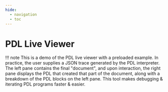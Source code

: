 ```yaml
---
hide:
  - navigation
  - toc
---
```

# PDL Live Viewer

!!! note
    This is a demo of the PDL live viewer with a preloaded example. In practice, the user supplies a JSON trace generated by the PDL interpreter. The left pane contains the final "document", and upon interaction, the right pane displays the PDL that created that part of the document, along with a breakdown of the PDL blocks on the left pane. This tool makes debugging & iterating PDL programs faster & easier.

<style>
  .pdl_block {
    border-radius: 3px;
    margin: 3px;
    padding: 5px;
    margin: 2px;
    vertical-align: middle;
    display: inline-block;
  }
  .pdl_show_result_false {
    color: rgba(0, 0, 0, 0.5);
  }
  .pdl_string {
    background-color: antiquewhite;
  }
  .pdl_empty {
    background-color: rgb(238, 184, 112);
  }
  .pdl_document {
    background-color: rgb(219, 215, 250);
  }
  .pdl_model {
    background-color: rgb(215, 250, 224);
  }
  .pdl_code {
    background-color: rgb(250, 215, 225);
  }
  .pdl_api {
    background-color: rgb(122, 246, 113);
  }
  .pdl_get {
    background-color: rgb(125, 229, 243);
  }
  .pdl_data {
    background-color: rgb(146, 181, 245);
  }
  .pdl_if {
    background-color: rgb(248, 99, 141);
  }
  .pdl_repeat {
    background-color: rgb(251, 201, 86);
  }
  .pdl_repeat_until {
    background-color: rgb(243, 209, 77);
  }
  .pdl_for {
    background-color: rgb(245, 241, 133);
  }
  .pdl_read {
    background-color: rgb(243, 77, 113);
  }
  .pdl_include {
    background-color: rgb(245, 18, 67);
  }
  .pdl_function {
    background-color: rgb(77, 243, 132);
  }
  .pdl_call {
    background-color: rgb(80, 243, 77);
  }
</style>
<!-- Main script -->
<script src="../dist/bundle.js"></script>
<!-- Multi column layout -->
<link rel="stylesheet" type="text/css" href="https://rawgit.com/vitmalina/w2ui/master/dist/w2ui.min.css">
<!-- Main window -->
<div id="mainview">
  <!-- Main window layout -->
  <div id="layout" style="height: 900px;"></div>
  <script type="module">
    import { w2layout } from 'https://rawgit.com/vitmalina/w2ui/master/dist/w2ui.es6.min.js'
    let pstyle = 'border: 1px solid #efefef; padding: 5px'
    new w2layout({
      box: '#layout',
      name: 'layout',
      panels: [
        { type: 'left', size: 400, resizable: true, style: pstyle, html: '<div id="doc"></div>' },
        { type: 'main', style: pstyle, html: '<div id="code">Please click on a word on the left to get started.</div>' }
      ]
    })
  </script>
  <script type="text/javascript">
    const example = {
      "kind": "document",
      "description": "Teaching PDL",
      "defs": {},
      "document": [{
        "kind": "read",
        "defs": {},
        "read": null,
        "message": null,
        "multiline": true,
        "def": "QUERY",
        "show_result": false,
        "result": "Bobby had 3 apples. He then added 2. Hence 3 + 2 = 5 How many apple did Bobby have?\n",
        "location": {
          "path": ["document", "[0]"],
          "file": "examples/demo/4-arith-detector.pdl",
          "table": {
            "['description']": 1,
            "['document']": 2,
            "['document', '[0]']": 127,
            "['document', '[0]', 'read']": 3,
            "['document', '[0]', 'multiline']": 4,
            "['document', '[0]', 'def']": 146,
            "['document', '[0]', 'show_result']": 147,
            "['document', '[1]']": 148,
            "['document', '[1]', 'model']": 7,
            "['document', '[1]', 'parameters']": 8,
            "['document', '[1]', 'parameters', 'decoding_method']": 9,
            "['document', '[1]', 'input']": 10,
            "['document', '[1]', 'input', 'document']": 11,
            "['document', '[1]', 'input', 'document', '[0]']": 12,
            "['document', '[1]', 'input', 'document', 'Question']": 13,
            "['document', 'Answer']": 109,
            "['document', 'Question']": 121,
            "['document', '[0]', 'get']": 122,
            "['document', '[1]', 'def']": 124,
            "['document', '[1]', 'show_result']": 125,
            "['document', '[0]', 'model']": 45,
            "['document', '[0]', 'parameters']": 46,
            "['document', '[0]', 'parameters', 'decoding_method']": 47,
            "['document', '[0]', 'input']": 48,
            "['document', '[0]', 'input', 'document']": 49,
            "['document', '[0]', 'input', 'document', '[0]']": 50,
            "['document', '[0]', 'input', 'document', 'Question']": 51,
            "['document', 'description']": 111,
            "['document', 'document']": 112,
            "['document', 'document', '[0]']": 113,
            "['document', 'document', '[1]']": 114,
            "['document', 'while True']": 65,
            "['document', 'try']": 66,
            "['document', 'except EOFError']": 68,
            "['document', 'document', '[0]', 'lan']": 77,
            "['document', 'document', '[0]', 'code']": 78,
            "['document', 'document', '[0]', 'code', '[0]']": 79,
            "['document', 'document', '[0]', 'code', 'while True']": 81,
            "['document', 'document', '[0]', 'code', 'try']": 82,
            "['document', 'document', '[0]', 'code', 'except EOFError']": 84,
            "['document', 'document', '[2]']": 100,
            "['document', 'document', '[2]', 'lan']": 100,
            "['document', 'document', '[2]', 'code']": 101,
            "['document', 'document', '[2]', 'code', '[0]']": 102,
            "['document', 'document', '[3]']": 104,
            "['document', 'document', '[1]', 'lan']": 114,
            "['document', 'document', '[1]', 'code']": 115,
            "['document', 'document', '[1]', 'code', '[0]']": 116,
            "['document', '[0]', 'lan']": 127,
            "['document', '[0]', 'code']": 128,
            "['document', '[0]', 'code', '[0]']": 129,
            "['document', '[0]', 'code', '[1]']": 138,
            "['document', '[0]', 'code', '[1]', 'get']": 138,
            "['document', '[0]', 'code', '[2]']": 139,
            "['document', '[2]']": 149,
            "['document', '[2]', 'model']": 149
          }
        }
      }, {
        "kind": "model",
        "defs": {},
        "model": "ibm/granite-20b-code-instruct-v2",
        "input": {
          "kind": "document",
          "defs": {},
          "document": ["Question: Replace all arithmetic expressions by surrounding them with << >>\nBob had 5 + 2 apples. He ate all them and bought 8 * 67 skittles.\nHe wanted to distribute those among all of 10 children. So each kid\ngot a grand total of 8 * 67 / 10 skittle. Amazing!\n\nAnswer:\nBob had << 5 + 2 >> apples. He ate all them and bought << 8 * 67 >> skittles.\nHe wanted to distribute those among all of 10 children. So each kid\ngot a grand total of << 8 * 67 / 10 >>  skittle. Amazing!\n\nQuestion:\nThe world contains lots of soccer balls. Each team has 5 soccer balls per kid.\nThis team has 30 kids, so the team has 5 * 30 soccer balls.\n\nAnswer:\nThe world contains lots of soccer balls. Each team has 5 soccer balls per kid.\nThis team has 30 kids, so the team has << 5 * 30 >> soccer balls.\n\nQuestion:\nWhat is 5 + 2?\n\nAnswer:\nWhat is << 5 + 2 >>?\n\nQuestion:", {
            "kind": "get",
            "defs": {},
            "get": "QUERY",
            "result": "Bobby had 3 apples. He then added 2. Hence 3 + 2 = 5 How many apple did Bobby have?\n",
            "location": {
              "path": ["document", "[1]", "input", "document", "[1]"],
              "file": "examples/demo/4-arith-detector.pdl",
              "table": {
                "['description']": 1,
                "['document']": 2,
                "['document', '[0]']": 127,
                "['document', '[0]', 'read']": 3,
                "['document', '[0]', 'multiline']": 4,
                "['document', '[0]', 'def']": 146,
                "['document', '[0]', 'show_result']": 147,
                "['document', '[1]']": 148,
                "['document', '[1]', 'model']": 7,
                "['document', '[1]', 'parameters']": 8,
                "['document', '[1]', 'parameters', 'decoding_method']": 9,
                "['document', '[1]', 'input']": 10,
                "['document', '[1]', 'input', 'document']": 11,
                "['document', '[1]', 'input', 'document', '[0]']": 12,
                "['document', '[1]', 'input', 'document', 'Question']": 13,
                "['document', 'Answer']": 109,
                "['document', 'Question']": 121,
                "['document', '[0]', 'get']": 122,
                "['document', '[1]', 'def']": 124,
                "['document', '[1]', 'show_result']": 125,
                "['document', '[0]', 'model']": 45,
                "['document', '[0]', 'parameters']": 46,
                "['document', '[0]', 'parameters', 'decoding_method']": 47,
                "['document', '[0]', 'input']": 48,
                "['document', '[0]', 'input', 'document']": 49,
                "['document', '[0]', 'input', 'document', '[0]']": 50,
                "['document', '[0]', 'input', 'document', 'Question']": 51,
                "['document', 'description']": 111,
                "['document', 'document']": 112,
                "['document', 'document', '[0]']": 113,
                "['document', 'document', '[1]']": 114,
                "['document', 'while True']": 65,
                "['document', 'try']": 66,
                "['document', 'except EOFError']": 68,
                "['document', 'document', '[0]', 'lan']": 77,
                "['document', 'document', '[0]', 'code']": 78,
                "['document', 'document', '[0]', 'code', '[0]']": 79,
                "['document', 'document', '[0]', 'code', 'while True']": 81,
                "['document', 'document', '[0]', 'code', 'try']": 82,
                "['document', 'document', '[0]', 'code', 'except EOFError']": 84,
                "['document', 'document', '[2]']": 100,
                "['document', 'document', '[2]', 'lan']": 100,
                "['document', 'document', '[2]', 'code']": 101,
                "['document', 'document', '[2]', 'code', '[0]']": 102,
                "['document', 'document', '[3]']": 104,
                "['document', 'document', '[1]', 'lan']": 114,
                "['document', 'document', '[1]', 'code']": 115,
                "['document', 'document', '[1]', 'code', '[0]']": 116,
                "['document', '[0]', 'lan']": 127,
                "['document', '[0]', 'code']": 128,
                "['document', '[0]', 'code', '[0]']": 129,
                "['document', '[0]', 'code', '[1]']": 138,
                "['document', '[0]', 'code', '[1]', 'get']": 138,
                "['document', '[0]', 'code', '[2]']": 139,
                "['document', '[2]']": 149,
                "['document', '[2]', 'model']": 149
              }
            }
          }, "\n\n"],
          "result": "Question: Replace all arithmetic expressions by surrounding them with << >>\nBob had 5 + 2 apples. He ate all them and bought 8 * 67 skittles.\nHe wanted to distribute those among all of 10 children. So each kid\ngot a grand total of 8 * 67 / 10 skittle. Amazing!\n\nAnswer:\nBob had << 5 + 2 >> apples. He ate all them and bought << 8 * 67 >> skittles.\nHe wanted to distribute those among all of 10 children. So each kid\ngot a grand total of << 8 * 67 / 10 >>  skittle. Amazing!\n\nQuestion:\nThe world contains lots of soccer balls. Each team has 5 soccer balls per kid.\nThis team has 30 kids, so the team has 5 * 30 soccer balls.\n\nAnswer:\nThe world contains lots of soccer balls. Each team has 5 soccer balls per kid.\nThis team has 30 kids, so the team has << 5 * 30 >> soccer balls.\n\nQuestion:\nWhat is 5 + 2?\n\nAnswer:\nWhat is << 5 + 2 >>?\n\nQuestion:Bobby had 3 apples. He then added 2. Hence 3 + 2 = 5 How many apple did Bobby have?\n\n\n",
          "location": {
            "path": ["document", "[1]", "input"],
            "file": "examples/demo/4-arith-detector.pdl",
            "table": {
              "['description']": 1,
              "['document']": 2,
              "['document', '[0]']": 127,
              "['document', '[0]', 'read']": 3,
              "['document', '[0]', 'multiline']": 4,
              "['document', '[0]', 'def']": 146,
              "['document', '[0]', 'show_result']": 147,
              "['document', '[1]']": 148,
              "['document', '[1]', 'model']": 7,
              "['document', '[1]', 'parameters']": 8,
              "['document', '[1]', 'parameters', 'decoding_method']": 9,
              "['document', '[1]', 'input']": 10,
              "['document', '[1]', 'input', 'document']": 11,
              "['document', '[1]', 'input', 'document', '[0]']": 12,
              "['document', '[1]', 'input', 'document', 'Question']": 13,
              "['document', 'Answer']": 109,
              "['document', 'Question']": 121,
              "['document', '[0]', 'get']": 122,
              "['document', '[1]', 'def']": 124,
              "['document', '[1]', 'show_result']": 125,
              "['document', '[0]', 'model']": 45,
              "['document', '[0]', 'parameters']": 46,
              "['document', '[0]', 'parameters', 'decoding_method']": 47,
              "['document', '[0]', 'input']": 48,
              "['document', '[0]', 'input', 'document']": 49,
              "['document', '[0]', 'input', 'document', '[0]']": 50,
              "['document', '[0]', 'input', 'document', 'Question']": 51,
              "['document', 'description']": 111,
              "['document', 'document']": 112,
              "['document', 'document', '[0]']": 113,
              "['document', 'document', '[1]']": 114,
              "['document', 'while True']": 65,
              "['document', 'try']": 66,
              "['document', 'except EOFError']": 68,
              "['document', 'document', '[0]', 'lan']": 77,
              "['document', 'document', '[0]', 'code']": 78,
              "['document', 'document', '[0]', 'code', '[0]']": 79,
              "['document', 'document', '[0]', 'code', 'while True']": 81,
              "['document', 'document', '[0]', 'code', 'try']": 82,
              "['document', 'document', '[0]', 'code', 'except EOFError']": 84,
              "['document', 'document', '[2]']": 100,
              "['document', 'document', '[2]', 'lan']": 100,
              "['document', 'document', '[2]', 'code']": 101,
              "['document', 'document', '[2]', 'code', '[0]']": 102,
              "['document', 'document', '[3]']": 104,
              "['document', 'document', '[1]', 'lan']": 114,
              "['document', 'document', '[1]', 'code']": 115,
              "['document', 'document', '[1]', 'code', '[0]']": 116,
              "['document', '[0]', 'lan']": 127,
              "['document', '[0]', 'code']": 128,
              "['document', '[0]', 'code', '[0]']": 129,
              "['document', '[0]', 'code', '[1]']": 138,
              "['document', '[0]', 'code', '[1]', 'get']": 138,
              "['document', '[0]', 'code', '[2]']": 139,
              "['document', '[2]']": 149,
              "['document', '[2]', 'model']": 149
            }
          }
        },
        "parameters": {
          "decoding_method": "greedy",
          "max_new_tokens": 1024,
          "min_new_tokens": 1,
          "repetition_penalty": 1.05
        },
        "def": "QUERY1",
        "show_result": false,
        "result": "\nAnswer:\nBobby had 3 apples. He then added 2. Hence 3 + 2 = 5 How many apple did Bobby have?",
        "location": {
          "path": ["document", "[1]"],
          "file": "examples/demo/4-arith-detector.pdl",
          "table": {
            "['description']": 1,
            "['document']": 2,
            "['document', '[0]']": 127,
            "['document', '[0]', 'read']": 3,
            "['document', '[0]', 'multiline']": 4,
            "['document', '[0]', 'def']": 146,
            "['document', '[0]', 'show_result']": 147,
            "['document', '[1]']": 148,
            "['document', '[1]', 'model']": 7,
            "['document', '[1]', 'parameters']": 8,
            "['document', '[1]', 'parameters', 'decoding_method']": 9,
            "['document', '[1]', 'input']": 10,
            "['document', '[1]', 'input', 'document']": 11,
            "['document', '[1]', 'input', 'document', '[0]']": 12,
            "['document', '[1]', 'input', 'document', 'Question']": 13,
            "['document', 'Answer']": 109,
            "['document', 'Question']": 121,
            "['document', '[0]', 'get']": 122,
            "['document', '[1]', 'def']": 124,
            "['document', '[1]', 'show_result']": 125,
            "['document', '[0]', 'model']": 45,
            "['document', '[0]', 'parameters']": 46,
            "['document', '[0]', 'parameters', 'decoding_method']": 47,
            "['document', '[0]', 'input']": 48,
            "['document', '[0]', 'input', 'document']": 49,
            "['document', '[0]', 'input', 'document', '[0]']": 50,
            "['document', '[0]', 'input', 'document', 'Question']": 51,
            "['document', 'description']": 111,
            "['document', 'document']": 112,
            "['document', 'document', '[0]']": 113,
            "['document', 'document', '[1]']": 114,
            "['document', 'while True']": 65,
            "['document', 'try']": 66,
            "['document', 'except EOFError']": 68,
            "['document', 'document', '[0]', 'lan']": 77,
            "['document', 'document', '[0]', 'code']": 78,
            "['document', 'document', '[0]', 'code', '[0]']": 79,
            "['document', 'document', '[0]', 'code', 'while True']": 81,
            "['document', 'document', '[0]', 'code', 'try']": 82,
            "['document', 'document', '[0]', 'code', 'except EOFError']": 84,
            "['document', 'document', '[2]']": 100,
            "['document', 'document', '[2]', 'lan']": 100,
            "['document', 'document', '[2]', 'code']": 101,
            "['document', 'document', '[2]', 'code', '[0]']": 102,
            "['document', 'document', '[3]']": 104,
            "['document', 'document', '[1]', 'lan']": 114,
            "['document', 'document', '[1]', 'code']": 115,
            "['document', 'document', '[1]', 'code', '[0]']": 116,
            "['document', '[0]', 'lan']": 127,
            "['document', '[0]', 'code']": 128,
            "['document', '[0]', 'code', '[0]']": 129,
            "['document', '[0]', 'code', '[1]']": 138,
            "['document', '[0]', 'code', '[1]', 'get']": 138,
            "['document', '[0]', 'code', '[2]']": 139,
            "['document', '[2]']": 149,
            "['document', '[2]', 'model']": 149
          }
        }
      }, {
        "kind": "model",
        "defs": {},
        "model": "ibm/granite-20b-code-instruct-v2",
        "input": {
          "kind": "document",
          "defs": {},
          "document": ["Question: Write the following prompts in PDL:\nHello world!\nThis is your first prompt descriptor!\n\nAnswer:\n```\ndescription: Hello world!\ndocument:\n- \"Hello, world!\\n\"\n- \"This is your first prompt descriptor!\\n\"      \n```\n\nQuestion: Turn the code into PDL:\ncontents = []\nwhile True:\ntry:\n  line = input()\nexcept EOFError:\n  break\ncontents.append(line + \"\\n\")\nresult = ''.join(contents)\n\nAnswer:\n```\ndescription: Example of PDL code block\ndocument:\n- lan: python\n  code:\n  - |\n    contents = []\n    while True:\n    try:\n      line = input()\n    except EOFError:\n      break\n    contents.append(line + \"\\n\")\n    result = ''.join(contents)\n```\n\nQuestion: Write the following in PDL where the parts in << >> are done in Python.\nHello world!\nThis is your << expr >> prompt descriptor!\n\nAnswer:\n```\ndescription: Hello world!\ndocument:\n- \"Hello, world!\\n\"\n- \"This is your \"\n- lan: python\n  code:\n  - |\n    result = expr\n- \" prompt descriptor!\"\n```\nQuestion: Write the following in PDL where the parts in << >> are done in Python.\nWhat is << 67+ 67 - 78 + 2 >>\n\nAnswer:\n```\ndescription: Hello world!\ndocument:\n- \"What is \"\n- lan: python\n  code:\n  - |\n    result = 67+ 67 - 78 + 2\n```\n\n\nQuestion: Write the following in PDL with parts << >> written in Python", {
            "kind": "get",
            "defs": {},
            "get": "QUERY1",
            "result": "\nAnswer:\nBobby had 3 apples. He then added 2. Hence 3 + 2 = 5 How many apple did Bobby have?",
            "location": {
              "path": ["document", "[2]", "input", "document", "[1]"],
              "file": "examples/demo/4-arith-detector.pdl",
              "table": {
                "['description']": 1,
                "['document']": 2,
                "['document', '[0]']": 127,
                "['document', '[0]', 'read']": 3,
                "['document', '[0]', 'multiline']": 4,
                "['document', '[0]', 'def']": 146,
                "['document', '[0]', 'show_result']": 147,
                "['document', '[1]']": 148,
                "['document', '[1]', 'model']": 7,
                "['document', '[1]', 'parameters']": 8,
                "['document', '[1]', 'parameters', 'decoding_method']": 9,
                "['document', '[1]', 'input']": 10,
                "['document', '[1]', 'input', 'document']": 11,
                "['document', '[1]', 'input', 'document', '[0]']": 12,
                "['document', '[1]', 'input', 'document', 'Question']": 13,
                "['document', 'Answer']": 109,
                "['document', 'Question']": 121,
                "['document', '[0]', 'get']": 122,
                "['document', '[1]', 'def']": 124,
                "['document', '[1]', 'show_result']": 125,
                "['document', '[0]', 'model']": 45,
                "['document', '[0]', 'parameters']": 46,
                "['document', '[0]', 'parameters', 'decoding_method']": 47,
                "['document', '[0]', 'input']": 48,
                "['document', '[0]', 'input', 'document']": 49,
                "['document', '[0]', 'input', 'document', '[0]']": 50,
                "['document', '[0]', 'input', 'document', 'Question']": 51,
                "['document', 'description']": 111,
                "['document', 'document']": 112,
                "['document', 'document', '[0]']": 113,
                "['document', 'document', '[1]']": 114,
                "['document', 'while True']": 65,
                "['document', 'try']": 66,
                "['document', 'except EOFError']": 68,
                "['document', 'document', '[0]', 'lan']": 77,
                "['document', 'document', '[0]', 'code']": 78,
                "['document', 'document', '[0]', 'code', '[0]']": 79,
                "['document', 'document', '[0]', 'code', 'while True']": 81,
                "['document', 'document', '[0]', 'code', 'try']": 82,
                "['document', 'document', '[0]', 'code', 'except EOFError']": 84,
                "['document', 'document', '[2]']": 100,
                "['document', 'document', '[2]', 'lan']": 100,
                "['document', 'document', '[2]', 'code']": 101,
                "['document', 'document', '[2]', 'code', '[0]']": 102,
                "['document', 'document', '[3]']": 104,
                "['document', 'document', '[1]', 'lan']": 114,
                "['document', 'document', '[1]', 'code']": 115,
                "['document', 'document', '[1]', 'code', '[0]']": 116,
                "['document', '[0]', 'lan']": 127,
                "['document', '[0]', 'code']": 128,
                "['document', '[0]', 'code', '[0]']": 129,
                "['document', '[0]', 'code', '[1]']": 138,
                "['document', '[0]', 'code', '[1]', 'get']": 138,
                "['document', '[0]', 'code', '[2]']": 139,
                "['document', '[2]']": 149,
                "['document', '[2]', 'model']": 149
              }
            }
          }, "\n\n"],
          "result": "Question: Write the following prompts in PDL:\nHello world!\nThis is your first prompt descriptor!\n\nAnswer:\n```\ndescription: Hello world!\ndocument:\n- \"Hello, world!\\n\"\n- \"This is your first prompt descriptor!\\n\"      \n```\n\nQuestion: Turn the code into PDL:\ncontents = []\nwhile True:\ntry:\n  line = input()\nexcept EOFError:\n  break\ncontents.append(line + \"\\n\")\nresult = ''.join(contents)\n\nAnswer:\n```\ndescription: Example of PDL code block\ndocument:\n- lan: python\n  code:\n  - |\n    contents = []\n    while True:\n    try:\n      line = input()\n    except EOFError:\n      break\n    contents.append(line + \"\\n\")\n    result = ''.join(contents)\n```\n\nQuestion: Write the following in PDL where the parts in << >> are done in Python.\nHello world!\nThis is your << expr >> prompt descriptor!\n\nAnswer:\n```\ndescription: Hello world!\ndocument:\n- \"Hello, world!\\n\"\n- \"This is your \"\n- lan: python\n  code:\n  - |\n    result = expr\n- \" prompt descriptor!\"\n```\nQuestion: Write the following in PDL where the parts in << >> are done in Python.\nWhat is << 67+ 67 - 78 + 2 >>\n\nAnswer:\n```\ndescription: Hello world!\ndocument:\n- \"What is \"\n- lan: python\n  code:\n  - |\n    result = 67+ 67 - 78 + 2\n```\n\n\nQuestion: Write the following in PDL with parts << >> written in Python\nAnswer:\nBobby had 3 apples. He then added 2. Hence 3 + 2 = 5 How many apple did Bobby have?\n\n",
          "location": {
            "path": ["document", "[2]", "input"],
            "file": "examples/demo/4-arith-detector.pdl",
            "table": {
              "['description']": 1,
              "['document']": 2,
              "['document', '[0]']": 127,
              "['document', '[0]', 'read']": 3,
              "['document', '[0]', 'multiline']": 4,
              "['document', '[0]', 'def']": 146,
              "['document', '[0]', 'show_result']": 147,
              "['document', '[1]']": 148,
              "['document', '[1]', 'model']": 7,
              "['document', '[1]', 'parameters']": 8,
              "['document', '[1]', 'parameters', 'decoding_method']": 9,
              "['document', '[1]', 'input']": 10,
              "['document', '[1]', 'input', 'document']": 11,
              "['document', '[1]', 'input', 'document', '[0]']": 12,
              "['document', '[1]', 'input', 'document', 'Question']": 13,
              "['document', 'Answer']": 109,
              "['document', 'Question']": 121,
              "['document', '[0]', 'get']": 122,
              "['document', '[1]', 'def']": 124,
              "['document', '[1]', 'show_result']": 125,
              "['document', '[0]', 'model']": 45,
              "['document', '[0]', 'parameters']": 46,
              "['document', '[0]', 'parameters', 'decoding_method']": 47,
              "['document', '[0]', 'input']": 48,
              "['document', '[0]', 'input', 'document']": 49,
              "['document', '[0]', 'input', 'document', '[0]']": 50,
              "['document', '[0]', 'input', 'document', 'Question']": 51,
              "['document', 'description']": 111,
              "['document', 'document']": 112,
              "['document', 'document', '[0]']": 113,
              "['document', 'document', '[1]']": 114,
              "['document', 'while True']": 65,
              "['document', 'try']": 66,
              "['document', 'except EOFError']": 68,
              "['document', 'document', '[0]', 'lan']": 77,
              "['document', 'document', '[0]', 'code']": 78,
              "['document', 'document', '[0]', 'code', '[0]']": 79,
              "['document', 'document', '[0]', 'code', 'while True']": 81,
              "['document', 'document', '[0]', 'code', 'try']": 82,
              "['document', 'document', '[0]', 'code', 'except EOFError']": 84,
              "['document', 'document', '[2]']": 100,
              "['document', 'document', '[2]', 'lan']": 100,
              "['document', 'document', '[2]', 'code']": 101,
              "['document', 'document', '[2]', 'code', '[0]']": 102,
              "['document', 'document', '[3]']": 104,
              "['document', 'document', '[1]', 'lan']": 114,
              "['document', 'document', '[1]', 'code']": 115,
              "['document', 'document', '[1]', 'code', '[0]']": 116,
              "['document', '[0]', 'lan']": 127,
              "['document', '[0]', 'code']": 128,
              "['document', '[0]', 'code', '[0]']": 129,
              "['document', '[0]', 'code', '[1]']": 138,
              "['document', '[0]', 'code', '[1]', 'get']": 138,
              "['document', '[0]', 'code', '[2]']": 139,
              "['document', '[2]']": 149,
              "['document', '[2]', 'model']": 149
            }
          }
        },
        "parameters": {
          "decoding_method": "greedy",
          "max_new_tokens": 1024,
          "min_new_tokens": 1,
          "repetition_penalty": 1.05
        },
        "def": "PDL",
        "show_result": false,
        "result": "\nAnswer:\n```\ndescription: Bobby had 3 apples. He then added 2. Hence 3 + 2 = 5 How many apple did Bobby have?\ndocument:\n- \"Bobby had 3 apples. He then added 2. Hence 3 + 2 = 5 How many apple did Bobby have?\"\n```",
        "location": {
          "path": ["document", "[2]"],
          "file": "examples/demo/4-arith-detector.pdl",
          "table": {
            "['description']": 1,
            "['document']": 2,
            "['document', '[0]']": 127,
            "['document', '[0]', 'read']": 3,
            "['document', '[0]', 'multiline']": 4,
            "['document', '[0]', 'def']": 146,
            "['document', '[0]', 'show_result']": 147,
            "['document', '[1]']": 148,
            "['document', '[1]', 'model']": 7,
            "['document', '[1]', 'parameters']": 8,
            "['document', '[1]', 'parameters', 'decoding_method']": 9,
            "['document', '[1]', 'input']": 10,
            "['document', '[1]', 'input', 'document']": 11,
            "['document', '[1]', 'input', 'document', '[0]']": 12,
            "['document', '[1]', 'input', 'document', 'Question']": 13,
            "['document', 'Answer']": 109,
            "['document', 'Question']": 121,
            "['document', '[0]', 'get']": 122,
            "['document', '[1]', 'def']": 124,
            "['document', '[1]', 'show_result']": 125,
            "['document', '[0]', 'model']": 45,
            "['document', '[0]', 'parameters']": 46,
            "['document', '[0]', 'parameters', 'decoding_method']": 47,
            "['document', '[0]', 'input']": 48,
            "['document', '[0]', 'input', 'document']": 49,
            "['document', '[0]', 'input', 'document', '[0]']": 50,
            "['document', '[0]', 'input', 'document', 'Question']": 51,
            "['document', 'description']": 111,
            "['document', 'document']": 112,
            "['document', 'document', '[0]']": 113,
            "['document', 'document', '[1]']": 114,
            "['document', 'while True']": 65,
            "['document', 'try']": 66,
            "['document', 'except EOFError']": 68,
            "['document', 'document', '[0]', 'lan']": 77,
            "['document', 'document', '[0]', 'code']": 78,
            "['document', 'document', '[0]', 'code', '[0]']": 79,
            "['document', 'document', '[0]', 'code', 'while True']": 81,
            "['document', 'document', '[0]', 'code', 'try']": 82,
            "['document', 'document', '[0]', 'code', 'except EOFError']": 84,
            "['document', 'document', '[2]']": 100,
            "['document', 'document', '[2]', 'lan']": 100,
            "['document', 'document', '[2]', 'code']": 101,
            "['document', 'document', '[2]', 'code', '[0]']": 102,
            "['document', 'document', '[3]']": 104,
            "['document', 'document', '[1]', 'lan']": 114,
            "['document', 'document', '[1]', 'code']": 115,
            "['document', 'document', '[1]', 'code', '[0]']": 116,
            "['document', '[0]', 'lan']": 127,
            "['document', '[0]', 'code']": 128,
            "['document', '[0]', 'code', '[0]']": 129,
            "['document', '[0]', 'code', '[1]']": 138,
            "['document', '[0]', 'code', '[1]', 'get']": 138,
            "['document', '[0]', 'code', '[2]']": 139,
            "['document', '[2]']": 149,
            "['document', '[2]', 'model']": 149
          }
        }
      }, {
        "kind": "code",
        "defs": {},
        "lan": "python",
        "code": ["from pdl import pdl_ast, pdl_interpreter\nfrom pdl.pdl_ast import Program\nfrom pdl.pdl_interpreter import process_prog\nfrom pdl.pdl_interpreter import InterpreterState\nfrom pdl.pdl_interpreter import empty_scope\nimport re\nimport yaml\ns = \"\"\"'\n", {
          "kind": "get",
          "defs": {},
          "get": "PDL",
          "result": "\nAnswer:\n```\ndescription: Bobby had 3 apples. He then added 2. Hence 3 + 2 = 5 How many apple did Bobby have?\ndocument:\n- \"Bobby had 3 apples. He then added 2. Hence 3 + 2 = 5 How many apple did Bobby have?\"\n```",
          "location": {
            "path": ["document", "[3]", "code", "[1]"],
            "file": "examples/demo/4-arith-detector.pdl",
            "table": {
              "['description']": 1,
              "['document']": 2,
              "['document', '[0]']": 127,
              "['document', '[0]', 'read']": 3,
              "['document', '[0]', 'multiline']": 4,
              "['document', '[0]', 'def']": 146,
              "['document', '[0]', 'show_result']": 147,
              "['document', '[1]']": 148,
              "['document', '[1]', 'model']": 7,
              "['document', '[1]', 'parameters']": 8,
              "['document', '[1]', 'parameters', 'decoding_method']": 9,
              "['document', '[1]', 'input']": 10,
              "['document', '[1]', 'input', 'document']": 11,
              "['document', '[1]', 'input', 'document', '[0]']": 12,
              "['document', '[1]', 'input', 'document', 'Question']": 13,
              "['document', 'Answer']": 109,
              "['document', 'Question']": 121,
              "['document', '[0]', 'get']": 122,
              "['document', '[1]', 'def']": 124,
              "['document', '[1]', 'show_result']": 125,
              "['document', '[0]', 'model']": 45,
              "['document', '[0]', 'parameters']": 46,
              "['document', '[0]', 'parameters', 'decoding_method']": 47,
              "['document', '[0]', 'input']": 48,
              "['document', '[0]', 'input', 'document']": 49,
              "['document', '[0]', 'input', 'document', '[0]']": 50,
              "['document', '[0]', 'input', 'document', 'Question']": 51,
              "['document', 'description']": 111,
              "['document', 'document']": 112,
              "['document', 'document', '[0]']": 113,
              "['document', 'document', '[1]']": 114,
              "['document', 'while True']": 65,
              "['document', 'try']": 66,
              "['document', 'except EOFError']": 68,
              "['document', 'document', '[0]', 'lan']": 77,
              "['document', 'document', '[0]', 'code']": 78,
              "['document', 'document', '[0]', 'code', '[0]']": 79,
              "['document', 'document', '[0]', 'code', 'while True']": 81,
              "['document', 'document', '[0]', 'code', 'try']": 82,
              "['document', 'document', '[0]', 'code', 'except EOFError']": 84,
              "['document', 'document', '[2]']": 100,
              "['document', 'document', '[2]', 'lan']": 100,
              "['document', 'document', '[2]', 'code']": 101,
              "['document', 'document', '[2]', 'code', '[0]']": 102,
              "['document', 'document', '[3]']": 104,
              "['document', 'document', '[1]', 'lan']": 114,
              "['document', 'document', '[1]', 'code']": 115,
              "['document', 'document', '[1]', 'code', '[0]']": 116,
              "['document', '[0]', 'lan']": 127,
              "['document', '[0]', 'code']": 128,
              "['document', '[0]', 'code', '[0]']": 129,
              "['document', '[0]', 'code', '[1]']": 138,
              "['document', '[0]', 'code', '[1]', 'get']": 138,
              "['document', '[0]', 'code', '[2]']": 139,
              "['document', '[2]']": 149,
              "['document', '[2]', 'model']": 149
            }
          }
        }, "'\"\"\"\npdl = s.split(\"```\")[1]\nobj = yaml.safe_load(pdl)\nstate = InterpreterState()\ndata = Program.model_validate(obj)\n_, result, _, _ = process_prog(state, empty_scope, data)\n"],
        "def": "RESULT",
        "result": "Bobby had 3 apples. He then added 2. Hence 3 + 2 = 5 How many apple did Bobby have?",
        "location": {
          "path": ["document", "[3]"],
          "file": "examples/demo/4-arith-detector.pdl",
          "table": {
            "['description']": 1,
            "['document']": 2,
            "['document', '[0]']": 127,
            "['document', '[0]', 'read']": 3,
            "['document', '[0]', 'multiline']": 4,
            "['document', '[0]', 'def']": 146,
            "['document', '[0]', 'show_result']": 147,
            "['document', '[1]']": 148,
            "['document', '[1]', 'model']": 7,
            "['document', '[1]', 'parameters']": 8,
            "['document', '[1]', 'parameters', 'decoding_method']": 9,
            "['document', '[1]', 'input']": 10,
            "['document', '[1]', 'input', 'document']": 11,
            "['document', '[1]', 'input', 'document', '[0]']": 12,
            "['document', '[1]', 'input', 'document', 'Question']": 13,
            "['document', 'Answer']": 109,
            "['document', 'Question']": 121,
            "['document', '[0]', 'get']": 122,
            "['document', '[1]', 'def']": 124,
            "['document', '[1]', 'show_result']": 125,
            "['document', '[0]', 'model']": 45,
            "['document', '[0]', 'parameters']": 46,
            "['document', '[0]', 'parameters', 'decoding_method']": 47,
            "['document', '[0]', 'input']": 48,
            "['document', '[0]', 'input', 'document']": 49,
            "['document', '[0]', 'input', 'document', '[0]']": 50,
            "['document', '[0]', 'input', 'document', 'Question']": 51,
            "['document', 'description']": 111,
            "['document', 'document']": 112,
            "['document', 'document', '[0]']": 113,
            "['document', 'document', '[1]']": 114,
            "['document', 'while True']": 65,
            "['document', 'try']": 66,
            "['document', 'except EOFError']": 68,
            "['document', 'document', '[0]', 'lan']": 77,
            "['document', 'document', '[0]', 'code']": 78,
            "['document', 'document', '[0]', 'code', '[0]']": 79,
            "['document', 'document', '[0]', 'code', 'while True']": 81,
            "['document', 'document', '[0]', 'code', 'try']": 82,
            "['document', 'document', '[0]', 'code', 'except EOFError']": 84,
            "['document', 'document', '[2]']": 100,
            "['document', 'document', '[2]', 'lan']": 100,
            "['document', 'document', '[2]', 'code']": 101,
            "['document', 'document', '[2]', 'code', '[0]']": 102,
            "['document', 'document', '[3]']": 104,
            "['document', 'document', '[1]', 'lan']": 114,
            "['document', 'document', '[1]', 'code']": 115,
            "['document', 'document', '[1]', 'code', '[0]']": 116,
            "['document', '[0]', 'lan']": 127,
            "['document', '[0]', 'code']": 128,
            "['document', '[0]', 'code', '[0]']": 129,
            "['document', '[0]', 'code', '[1]']": 138,
            "['document', '[0]', 'code', '[1]', 'get']": 138,
            "['document', '[0]', 'code', '[2]']": 139,
            "['document', '[2]']": 149,
            "['document', '[2]', 'model']": 149
          }
        }
      }, "\n", {
        "kind": "model",
        "defs": {},
        "model": "ibm/granite-13b-instruct-v2",
        "result": "5",
        "location": {
          "path": ["document", "[5]"],
          "file": "examples/demo/4-arith-detector.pdl",
          "table": {
            "['description']": 1,
            "['document']": 2,
            "['document', '[0]']": 127,
            "['document', '[0]', 'read']": 3,
            "['document', '[0]', 'multiline']": 4,
            "['document', '[0]', 'def']": 146,
            "['document', '[0]', 'show_result']": 147,
            "['document', '[1]']": 148,
            "['document', '[1]', 'model']": 7,
            "['document', '[1]', 'parameters']": 8,
            "['document', '[1]', 'parameters', 'decoding_method']": 9,
            "['document', '[1]', 'input']": 10,
            "['document', '[1]', 'input', 'document']": 11,
            "['document', '[1]', 'input', 'document', '[0]']": 12,
            "['document', '[1]', 'input', 'document', 'Question']": 13,
            "['document', 'Answer']": 109,
            "['document', 'Question']": 121,
            "['document', '[0]', 'get']": 122,
            "['document', '[1]', 'def']": 124,
            "['document', '[1]', 'show_result']": 125,
            "['document', '[0]', 'model']": 45,
            "['document', '[0]', 'parameters']": 46,
            "['document', '[0]', 'parameters', 'decoding_method']": 47,
            "['document', '[0]', 'input']": 48,
            "['document', '[0]', 'input', 'document']": 49,
            "['document', '[0]', 'input', 'document', '[0]']": 50,
            "['document', '[0]', 'input', 'document', 'Question']": 51,
            "['document', 'description']": 111,
            "['document', 'document']": 112,
            "['document', 'document', '[0]']": 113,
            "['document', 'document', '[1]']": 114,
            "['document', 'while True']": 65,
            "['document', 'try']": 66,
            "['document', 'except EOFError']": 68,
            "['document', 'document', '[0]', 'lan']": 77,
            "['document', 'document', '[0]', 'code']": 78,
            "['document', 'document', '[0]', 'code', '[0]']": 79,
            "['document', 'document', '[0]', 'code', 'while True']": 81,
            "['document', 'document', '[0]', 'code', 'try']": 82,
            "['document', 'document', '[0]', 'code', 'except EOFError']": 84,
            "['document', 'document', '[2]']": 100,
            "['document', 'document', '[2]', 'lan']": 100,
            "['document', 'document', '[2]', 'code']": 101,
            "['document', 'document', '[2]', 'code', '[0]']": 102,
            "['document', 'document', '[3]']": 104,
            "['document', 'document', '[1]', 'lan']": 114,
            "['document', 'document', '[1]', 'code']": 115,
            "['document', 'document', '[1]', 'code', '[0]']": 116,
            "['document', '[0]', 'lan']": 127,
            "['document', '[0]', 'code']": 128,
            "['document', '[0]', 'code', '[0]']": 129,
            "['document', '[0]', 'code', '[1]']": 138,
            "['document', '[0]', 'code', '[1]', 'get']": 138,
            "['document', '[0]', 'code', '[2]']": 139,
            "['document', '[2]']": 149,
            "['document', '[2]', 'model']": 149
          }
        }
      }],
      "result": "Bobby had 3 apples. He then added 2. Hence 3 + 2 = 5 How many apple did Bobby have?\n5",
      "location": {
        "path": [],
        "file": "examples/demo/4-arith-detector.pdl",
        "table": {
          "['description']": 1,
          "['document']": 2,
          "['document', '[0]']": 127,
          "['document', '[0]', 'read']": 3,
          "['document', '[0]', 'multiline']": 4,
          "['document', '[0]', 'def']": 146,
          "['document', '[0]', 'show_result']": 147,
          "['document', '[1]']": 148,
          "['document', '[1]', 'model']": 7,
          "['document', '[1]', 'parameters']": 8,
          "['document', '[1]', 'parameters', 'decoding_method']": 9,
          "['document', '[1]', 'input']": 10,
          "['document', '[1]', 'input', 'document']": 11,
          "['document', '[1]', 'input', 'document', '[0]']": 12,
          "['document', '[1]', 'input', 'document', 'Question']": 13,
          "['document', 'Answer']": 109,
          "['document', 'Question']": 121,
          "['document', '[0]', 'get']": 122,
          "['document', '[1]', 'def']": 124,
          "['document', '[1]', 'show_result']": 125,
          "['document', '[0]', 'model']": 45,
          "['document', '[0]', 'parameters']": 46,
          "['document', '[0]', 'parameters', 'decoding_method']": 47,
          "['document', '[0]', 'input']": 48,
          "['document', '[0]', 'input', 'document']": 49,
          "['document', '[0]', 'input', 'document', '[0]']": 50,
          "['document', '[0]', 'input', 'document', 'Question']": 51,
          "['document', 'description']": 111,
          "['document', 'document']": 112,
          "['document', 'document', '[0]']": 113,
          "['document', 'document', '[1]']": 114,
          "['document', 'while True']": 65,
          "['document', 'try']": 66,
          "['document', 'except EOFError']": 68,
          "['document', 'document', '[0]', 'lan']": 77,
          "['document', 'document', '[0]', 'code']": 78,
          "['document', 'document', '[0]', 'code', '[0]']": 79,
          "['document', 'document', '[0]', 'code', 'while True']": 81,
          "['document', 'document', '[0]', 'code', 'try']": 82,
          "['document', 'document', '[0]', 'code', 'except EOFError']": 84,
          "['document', 'document', '[2]']": 100,
          "['document', 'document', '[2]', 'lan']": 100,
          "['document', 'document', '[2]', 'code']": 101,
          "['document', 'document', '[2]', 'code', '[0]']": 102,
          "['document', 'document', '[3]']": 104,
          "['document', 'document', '[1]', 'lan']": 114,
          "['document', 'document', '[1]', 'code']": 115,
          "['document', 'document', '[1]', 'code', '[0]']": 116,
          "['document', '[0]', 'lan']": 127,
          "['document', '[0]', 'code']": 128,
          "['document', '[0]', 'code', '[0]']": 129,
          "['document', '[0]', 'code', '[1]']": 138,
          "['document', '[0]', 'code', '[1]', 'get']": 138,
          "['document', '[0]', 'code', '[2]']": 139,
          "['document', '[2]']": 149,
          "['document', '[2]', 'model']": 149
        }
      }
    }
    window.addEventListener("load", function () {
      pdl_viewer.replace_div('doc', pdl_viewer.show_output(example))
    });
  </script>
</div>